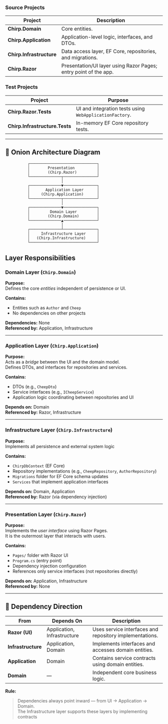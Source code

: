### Source Projects

| Project | Description |
|----------|-------------|
| **Chirp.Domain** | Core entities. |
| **Chirp.Application** | Application-level logic, interfaces, and DTOs. |
| **Chirp.Infrastructure** | Data access layer, EF Core, repositories, and migrations. |
| **Chirp.Razor** | Presentation/UI layer using Razor Pages; entry point of the app. |

### Test Projects

| Project | Purpose |
|----------|----------|
| **Chirp.Razor.Tests** | UI and integration tests using `WebApplicationFactory`. |
| **Chirp.Infrastructure.Tests** | In-memory EF Core repository tests. |

---

## 🧠 Onion Architecture Diagram
              ┌──────────────────────────────┐
              │        Presentation          │
              │        (Chirp.Razor)         │
              └──────────────┬───────────────┘
                             │
              ┌──────────────▼───────────────┐
              │       Application Layer      │
              │     (Chirp.Application)      │
              └──────────────┬───────────────┘
                             │
              ┌──────────────▼───────────────┐
              │         Domain Layer         │
              │        (Chirp.Domain)        │
              └──────────────▲───────────────┘
                             │
              ┌──────────────┴───────────────┐
              │     Infrastructure Layer     │
              │   (Chirp.Infrastructure)     │
              └──────────────────────────────┘
##  Layer Responsibilities

###  Domain Layer (`Chirp.Domain`)
**Purpose:**  
Defines the core *entities* independent of persistence or UI.

**Contains:**
- Entities such as `Author` and `Cheep`
- No dependencies on other projects

**Dependencies:** None  
**Referenced by:** Application, Infrastructure

---

### Application Layer (`Chirp.Application`)
**Purpose:**  
Acts as a *bridge* between the UI and the domain model.  
Defines DTOs, and interfaces for repositories and services.

**Contains:**
- DTOs (e.g., `CheepDto`)
- Service interfaces (e.g., `ICheepService`)
- Application logic coordinating between repositories and UI

**Depends on:** Domain  
**Referenced by:** Razor, Infrastructure

---

### Infrastructure Layer (`Chirp.Infrastructure`)
**Purpose:**  
Implements all persistence and external system logic 

**Contains:**
- `ChirpDbContext` (EF Core)
- Repository implementations (e.g., `CheepRepository`, `AuthorRepository`)
- `Migrations` folder for EF Core schema updates
- `Services` that implement application interfaces

**Depends on:** Domain, Application  
**Referenced by:** Razor (via dependency injection)

---

### Presentation Layer (`Chirp.Razor`)
**Purpose:**  
Implements the *user interface* using Razor Pages.  
It is the outermost layer that interacts with users.

**Contains:**
- `Pages/` folder with Razor UI
- `Program.cs` (entry point)
- Dependency injection configuration
- References only service interfaces (not repositories directly)

**Depends on:** Application, Infrastructure  
**Referenced by:** None

---

## 🔗 Dependency Direction

| From | Depends On | Description |
|------|-------------|-------------|
| **Razor (UI)** | Application, Infrastructure | Uses service interfaces and repository implementations. |
| **Infrastructure** | Application, Domain | Implements interfaces and accesses domain entities. |
| **Application** | Domain | Contains service contracts using domain entities. |
| **Domain** | — | Independent core business logic. |

**Rule:**  
> Dependencies always point inward — from UI → Application → Domain.  
> The Infrastructure layer supports these layers by implementing contracts 
